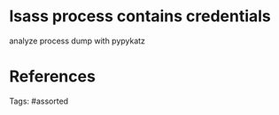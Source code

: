 # lsass process contains credentials
analyze process dump with pypykatz

# References

Tags:
    #assorted

